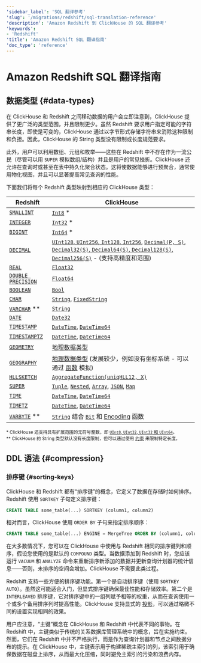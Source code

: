 ```yaml
---
'sidebar_label': 'SQL 翻译参考'
'slug': '/migrations/redshift/sql-translation-reference'
'description': 'Amazon Redshift 到 ClickHouse 的 SQL 翻译参考'
'keywords':
- 'Redshift'
'title': 'Amazon Redshift SQL 翻译指南'
'doc_type': 'reference'
---
```



# Amazon Redshift SQL 翻译指南

## 数据类型 {#data-types}

在 ClickHouse 和 Redshift 之间移动数据的用户会立即注意到，ClickHouse 提供了更广泛的类型范围，并且限制更少。虽然 Redshift 要求用户指定可能的字符串长度，即使是可变的，ClickHouse 通过以字节形式存储字符串来消除这种限制和负担。因此，ClickHouse 的 String 类型没有限制或长度规范要求。

此外，用户可以利用数组、元组和枚举——这些在 Redshift 中不存在作为一流公民（尽管可以用 `SUPER` 模拟数组/结构）并且是用户的常见挫折。ClickHouse 还允许在查询时或甚至在表中持久化聚合状态。这将使数据能够进行预聚合，通常使用物化视图，并且可以显著提高常见查询的性能。

下面我们将每个 Redshift 类型映射到相应的 ClickHouse 类型：

| Redshift                                                                                                                           | ClickHouse                                                                                                                                                                                                                                                                                                                                                                                                                                       |
|------------------------------------------------------------------------------------------------------------------------------------|--------------------------------------------------------------------------------------------------------------------------------------------------------------------------------------------------------------------------------------------------------------------------------------------------------------------------------------------------------------------------------------------------------------------------------------------------|
| [`SMALLINT`](https://docs.aws.amazon.com/redshift/latest/dg/r_Numeric_types201.html#r_Numeric_types201-integer-types)                | [`Int8`](/sql-reference/data-types/int-uint) *                                                                                                                                                                                                                                                                                                                                                                       |
| [`INTEGER`](https://docs.aws.amazon.com/redshift/latest/dg/r_Numeric_types201.html#r_Numeric_types201-integer-types)                 | [`Int32`](/sql-reference/data-types/int-uint) *                                                                                                                                                                                                                                                                                                                                                                      |
| [`BIGINT`](https://docs.aws.amazon.com/redshift/latest/dg/r_Numeric_types201.html#r_Numeric_types201-integer-types)                  | [`Int64`](/sql-reference/data-types/int-uint) *                                                                                                                                                                                                                                                                                                                                                                      |
| [`DECIMAL`](https://docs.aws.amazon.com/redshift/latest/dg/r_Numeric_types201.html#r_Numeric_types201-decimal-or-numeric-type)       | [`UInt128`, `UInt256`, `Int128`, `Int256`](/sql-reference/data-types/int-uint), [`Decimal(P, S)`, `Decimal32(S)`, `Decimal64(S)`, `Decimal128(S)`, `Decimal256(S)`](/sql-reference/data-types/decimal) - (支持高精度和范围)                                                                                                                                                                       |
| [`REAL`](https://docs.aws.amazon.com/redshift/latest/dg/r_Numeric_types201.html#r_Numeric_types201-floating-point-types)             | [`Float32`](/sql-reference/data-types/float)                                                                                                                                                                                                                                                                                                                                                                         |
| [`DOUBLE PRECISION`](https://docs.aws.amazon.com/redshift/latest/dg/r_Numeric_types201.html#r_Numeric_types201-floating-point-types) | [`Float64`](/sql-reference/data-types/float)                                                                                                                                                                                                                                                                                                                                                                         |
| [`BOOLEAN`](https://docs.aws.amazon.com/redshift/latest/dg/r_Boolean_type.html)                                                      | [`Bool`](/sql-reference/data-types/boolean)                                                                                                                                                                                                                                                                                                                                                                          |
| [`CHAR`](https://docs.aws.amazon.com/redshift/latest/dg/r_Character_types.html#r_Character_types-char-or-character)                  | [`String`](/sql-reference/data-types/string), [`FixedString`](/sql-reference/data-types/fixedstring)                                                                                                                                                                                                                                                                                     |
| [`VARCHAR`](https://docs.aws.amazon.com/redshift/latest/dg/r_Character_types.html#r_Character_types-varchar-or-character-varying) ** | [`String`](/sql-reference/data-types/string)                                                                                                                                                                                                                                                                                                                                                                         |
| [`DATE`](https://docs.aws.amazon.com/redshift/latest/dg/r_Datetime_types.html#r_Datetime_types-date)                                 | [`Date32`](/sql-reference/data-types/date32)                                                                                                                                                                                                                                                                                                                                                                         |
| [`TIMESTAMP`](https://docs.aws.amazon.com/redshift/latest/dg/r_Datetime_types.html#r_Datetime_types-timestamp)                       | [`DateTime`](/sql-reference/data-types/datetime), [`DateTime64`](/sql-reference/data-types/datetime64)                                                                                                                                                                                                                                                                                   |
| [`TIMESTAMPTZ`](https://docs.aws.amazon.com/redshift/latest/dg/r_Datetime_types.html#r_Datetime_types-timestamptz)                   | [`DateTime`](/sql-reference/data-types/datetime), [`DateTime64`](/sql-reference/data-types/datetime64)                                                                                                                                                                                                                                                                                   |
| [`GEOMETRY`](https://docs.aws.amazon.com/redshift/latest/dg/geospatial-overview.html)                                                | [地理数据类型](/sql-reference/data-types/geo)                                                                                                                                                                                                                                                                                                                                                                    |
| [`GEOGRAPHY`](https://docs.aws.amazon.com/redshift/latest/dg/geospatial-overview.html)                                               | [地理数据类型](/sql-reference/data-types/geo) (发展较少，例如没有坐标系统 - 可以通过 [函数](/sql-reference/functions/geo/) 模拟)                                                                                                                                                                                                                        |
| [`HLLSKETCH`](https://docs.aws.amazon.com/redshift/latest/dg/r_HLLSKTECH_type.html)                                                  | [`AggregateFunction(uniqHLL12, X)`](/sql-reference/data-types/aggregatefunction)                                                                                                                                                                                                                                                                                                                                     |
| [`SUPER`](https://docs.aws.amazon.com/redshift/latest/dg/r_SUPER_type.html)                                                          | [`Tuple`](/sql-reference/data-types/tuple), [`Nested`](/sql-reference/data-types/nested-data-structures/nested), [`Array`](/sql-reference/data-types/array), [`JSON`](/sql-reference/data-types/newjson), [`Map`](/sql-reference/data-types/map) |
| [`TIME`](https://docs.aws.amazon.com/redshift/latest/dg/r_Datetime_types.html#r_Datetime_types-time)                                 | [`DateTime`](/sql-reference/data-types/datetime), [`DateTime64`](/sql-reference/data-types/datetime64)                                                                                                                                                                                                                                                                                   |
| [`TIMETZ`](https://docs.aws.amazon.com/redshift/latest/dg/r_Datetime_types.html#r_Datetime_types-timetz)                             | [`DateTime`](/sql-reference/data-types/datetime), [`DateTime64`](/sql-reference/data-types/datetime64)                                                                                                                                                                                                                                                                                   |
| [`VARBYTE`](https://docs.aws.amazon.com/redshift/latest/dg/r_VARBYTE_type.html) **                                                   | [`String`](/sql-reference/data-types/string) 结合 [`Bit`](/sql-reference/functions/bit-functions) 和 [Encoding](/sql-reference/functions/encoding-functions/#hex) 函数                                                                                                                                                                      |

<sub><span>*</span> ClickHouse 还支持具有扩展范围的无符号整数，即 <a href='http://clickhouse.com/docs/sql-reference/data-types/int-uint'>`UInt8`, `UInt32`, `UInt32` 和 `UInt64`</a>。</sub><br />
<sub><span>**</span> ClickHouse 的 String 类型默认没有长度限制，但可以通过使用 <a href='http://clickhouse.com/docs/sql-reference/statements/create/table#constraints'>约束</a> 来限制特定长度。</sub>

## DDL 语法 {#compression}

### 排序键 {#sorting-keys}

ClickHouse 和 Redshift 都有“排序键”的概念，它定义了数据在存储时如何排序。Redshift 使用 `SORTKEY` 子句定义排序键：

```sql
CREATE TABLE some_table(...) SORTKEY (column1, column2)
```

相对而言，ClickHouse 使用 `ORDER BY` 子句来指定排序顺序：

```sql
CREATE TABLE some_table(...) ENGINE = MergeTree ORDER BY (column1, column2)
```

在大多数情况下，您可以在 ClickHouse 中使用与 Redshift 相同的排序键列和顺序，假设您使用的是默认的 `COMPOUND` 类型。当数据添加到 Redshift 时，您应该运行 `VACUUM` 和 `ANALYZE` 命令来重新排序新添加的数据并更新查询计划器的统计信息——否则，未排序的空间会增加。ClickHouse 不需要此类过程。

Redshift 支持一些方便的排序键功能。第一个是自动排序键（使用 `SORTKEY AUTO`）。虽然这可能适合入门，但显式排序键确保最佳性能和存储效率。第二个是 `INTERLEAVED` 排序键，它对排序键中的一组列赋予相等的权重，从而在查询使用一个或多个备用排序列时提高性能。ClickHouse 支持显式的 [投影](/data-modeling/projections)，可以通过略微不同的设置实现相同的效果。

用户应注意，“主键”概念在 ClickHouse 和 Redshift 中代表不同的事物。在 Redshift 中，主键类似于传统的关系数据库管理系统中的概念，旨在实施约束。然而，它们在 Redshift 中并不严格执行，而是作为查询计划器和节点之间数据分布的提示。在 ClickHouse 中，主键表示用于构建稀疏主索引的列，该索引用于确保数据在磁盘上排序，从而最大化压缩，同时避免主索引的污染和浪费内存。
